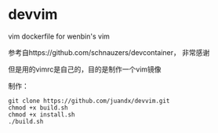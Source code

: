 # devvim
vim dockerfile for wenbin's vim


参考自https://github.com/schnauzers/devcontainer， 非常感谢

但是用的vimrc是自己的，目的是制作一个vim镜像

制作：
```
git clone https://github.com/juandx/devvim.git
chmod +x build.sh
chmod +x install.sh
./build.sh
```
